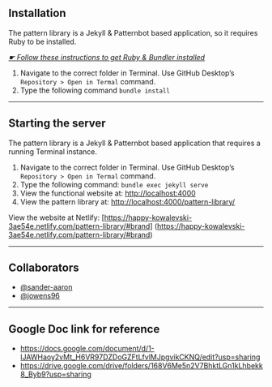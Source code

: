 ## Installation

The pattern library is a Jekyll & Patternbot based application, so it requires Ruby to be installed.

[*☛ Follow these instructions to get Ruby & Bundler installed*](https://learn-the-web.algonquindesign.ca/courses/web-dev-4/install-more-developer-tools/)

1. Navigate to the correct folder in Terminal. Use GitHub Desktop’s `Repository > Open in Termal` command.
2. Type the following command `bundle install`

---

## Starting the server

The pattern library is a Jekyll & Patternbot based application that requires a running Terminal instance.

1. Navigate to the correct folder in Terminal. Use GitHub Desktop’s `Repository > Open in Termal` command.
2. Type the following command: `bundle exec jekyll serve`
3. View the functional website at: [http://localhost:4000](http://localhost:4000)
4. View the pattern library at: [http://localhost:4000/pattern-library/](http://localhost:4000/pattern-library/)

View the website at Netlify:
[https://happy-kowalevski-3ae54e.netlify.com/pattern-library/#brand]
(https://happy-kowalevski-3ae54e.netlify.com/pattern-library/#brand)

---

## Collaborators

- [@sander-aaron](https://github.com/sander-aaron)
- [@jowens96](https://github.com/jowens96)

---

## Google Doc link for reference

- https://docs.google.com/document/d/1-lJAWHaoy2vMt_H6VR97DZDoGZFtLfvlMJpgvikCKNQ/edit?usp=sharing
- https://drive.google.com/drive/folders/168V6Me5n2V7BhktLGn1kLhbekk8_Byb9?usp=sharing
